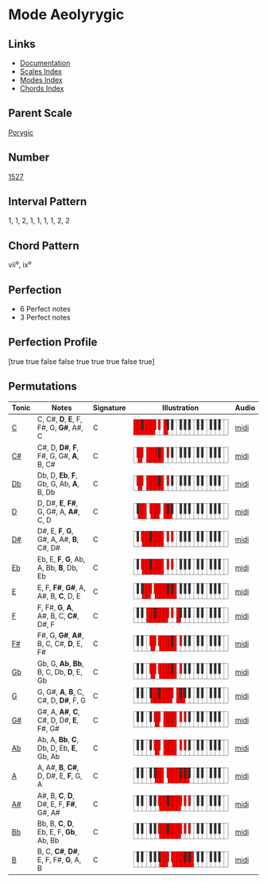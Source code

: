 # Mode Aeolyrygic

## Links

- [Documentation](index.md)
- [Scales Index](Scales.md)
- [Modes Index](Modes.md)
- [Chords Index](Chords.md)

## Parent Scale

[Porygic](ScalePorygic.md)

## Number

[1527](https://ianring.com/musictheory/scales/1527)

## Interval Pattern

1, 1, 2, 1, 1, 1, 1, 2, 2

## Chord Pattern

vii⁰, ix⁰

## Perfection

- 6 Perfect notes
- 3 Perfect notes

## Perfection Profile

[true true false false true true true false true]

## Permutations

| Tonic | Notes | Signature | Illustration | Audio |
|-------|-------|-----------|--------------|-------|
| [C](ModeCNaturalAeolyrygic.md) | C, C#, **D**, **E**, F, F#, G, **G#**, A#, C | C | ![CNaturalAeolyrygic](ModeCNaturalAeolyrygic.png) | [midi](https://github.com/edipermadi/music/blob/main/docs/ModeCNaturalAeolyrygic.mid?raw=true) |
| [C#](ModeCSharpAeolyrygic.md) | C#, D, **D#**, **F**, F#, G, G#, **A**, B, C# | C | ![CSharpAeolyrygic](ModeCSharpAeolyrygic.png) | [midi](https://github.com/edipermadi/music/blob/main/docs/ModeCSharpAeolyrygic.mid?raw=true) |
| [Db](ModeDFlatAeolyrygic.md) | Db, D, **Eb**, **F**, Gb, G, Ab, **A**, B, Db | C | ![DFlatAeolyrygic](ModeDFlatAeolyrygic.png) | [midi](https://github.com/edipermadi/music/blob/main/docs/ModeDFlatAeolyrygic.mid?raw=true) |
| [D](ModeDNaturalAeolyrygic.md) | D, D#, **E**, **F#**, G, G#, A, **A#**, C, D | C | ![DNaturalAeolyrygic](ModeDNaturalAeolyrygic.png) | [midi](https://github.com/edipermadi/music/blob/main/docs/ModeDNaturalAeolyrygic.mid?raw=true) |
| [D#](ModeDSharpAeolyrygic.md) | D#, E, **F**, **G**, G#, A, A#, **B**, C#, D# | C | ![DSharpAeolyrygic](ModeDSharpAeolyrygic.png) | [midi](https://github.com/edipermadi/music/blob/main/docs/ModeDSharpAeolyrygic.mid?raw=true) |
| [Eb](ModeEFlatAeolyrygic.md) | Eb, E, **F**, **G**, Ab, A, Bb, **B**, Db, Eb | C | ![EFlatAeolyrygic](ModeEFlatAeolyrygic.png) | [midi](https://github.com/edipermadi/music/blob/main/docs/ModeEFlatAeolyrygic.mid?raw=true) |
| [E](ModeENaturalAeolyrygic.md) | E, F, **F#**, **G#**, A, A#, B, **C**, D, E | C | ![ENaturalAeolyrygic](ModeENaturalAeolyrygic.png) | [midi](https://github.com/edipermadi/music/blob/main/docs/ModeENaturalAeolyrygic.mid?raw=true) |
| [F](ModeFNaturalAeolyrygic.md) | F, F#, **G**, **A**, A#, B, C, **C#**, D#, F | C | ![FNaturalAeolyrygic](ModeFNaturalAeolyrygic.png) | [midi](https://github.com/edipermadi/music/blob/main/docs/ModeFNaturalAeolyrygic.mid?raw=true) |
| [F#](ModeFSharpAeolyrygic.md) | F#, G, **G#**, **A#**, B, C, C#, **D**, E, F# | C | ![FSharpAeolyrygic](ModeFSharpAeolyrygic.png) | [midi](https://github.com/edipermadi/music/blob/main/docs/ModeFSharpAeolyrygic.mid?raw=true) |
| [Gb](ModeGFlatAeolyrygic.md) | Gb, G, **Ab**, **Bb**, B, C, Db, **D**, E, Gb | C | ![GFlatAeolyrygic](ModeGFlatAeolyrygic.png) | [midi](https://github.com/edipermadi/music/blob/main/docs/ModeGFlatAeolyrygic.mid?raw=true) |
| [G](ModeGNaturalAeolyrygic.md) | G, G#, **A**, **B**, C, C#, D, **D#**, F, G | C | ![GNaturalAeolyrygic](ModeGNaturalAeolyrygic.png) | [midi](https://github.com/edipermadi/music/blob/main/docs/ModeGNaturalAeolyrygic.mid?raw=true) |
| [G#](ModeGSharpAeolyrygic.md) | G#, A, **A#**, **C**, C#, D, D#, **E**, F#, G# | C | ![GSharpAeolyrygic](ModeGSharpAeolyrygic.png) | [midi](https://github.com/edipermadi/music/blob/main/docs/ModeGSharpAeolyrygic.mid?raw=true) |
| [Ab](ModeAFlatAeolyrygic.md) | Ab, A, **Bb**, **C**, Db, D, Eb, **E**, Gb, Ab | C | ![AFlatAeolyrygic](ModeAFlatAeolyrygic.png) | [midi](https://github.com/edipermadi/music/blob/main/docs/ModeAFlatAeolyrygic.mid?raw=true) |
| [A](ModeANaturalAeolyrygic.md) | A, A#, **B**, **C#**, D, D#, E, **F**, G, A | C | ![ANaturalAeolyrygic](ModeANaturalAeolyrygic.png) | [midi](https://github.com/edipermadi/music/blob/main/docs/ModeANaturalAeolyrygic.mid?raw=true) |
| [A#](ModeASharpAeolyrygic.md) | A#, B, **C**, **D**, D#, E, F, **F#**, G#, A# | C | ![ASharpAeolyrygic](ModeASharpAeolyrygic.png) | [midi](https://github.com/edipermadi/music/blob/main/docs/ModeASharpAeolyrygic.mid?raw=true) |
| [Bb](ModeBFlatAeolyrygic.md) | Bb, B, **C**, **D**, Eb, E, F, **Gb**, Ab, Bb | C | ![BFlatAeolyrygic](ModeBFlatAeolyrygic.png) | [midi](https://github.com/edipermadi/music/blob/main/docs/ModeBFlatAeolyrygic.mid?raw=true) |
| [B](ModeBNaturalAeolyrygic.md) | B, C, **C#**, **D#**, E, F, F#, **G**, A, B | C | ![BNaturalAeolyrygic](ModeBNaturalAeolyrygic.png) | [midi](https://github.com/edipermadi/music/blob/main/docs/ModeBNaturalAeolyrygic.mid?raw=true) |
